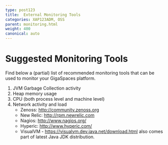 ```yaml
---
type: post123
title:  External Monitoring Tools
categories: XAP123ADM, OSS
parent: monitoring.html
weight: 400
canonical: auto
---
```




# Suggested Monitoring Tools

Find below a (partial) list of recommended monitoring tools that can be used to monitor your GigaSpaces platform.

1. JVM Garbage Collection activity
1. Heap memory usage
1. CPU (both process level and machine level)
1. Network activity and load
    - Zenoss: http://community.zenoss.org
    - New Relic: http://rpm.newrelic.com
    - Nagios: http://www.nagios.org/
    - Hyperic: http://www.hyperic.com/
    - VisualVM - https://visualvm.dev.java.net/download.html also comes part of latest Java JDK distribution.
